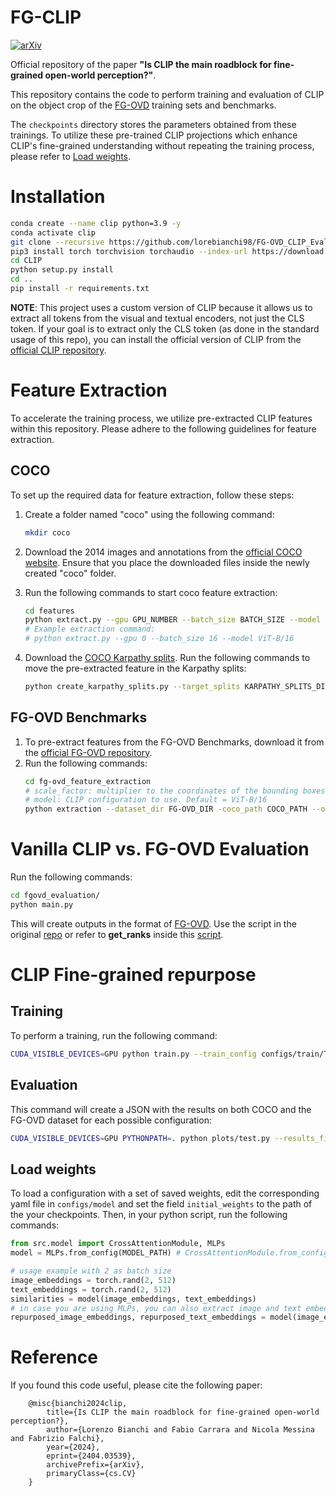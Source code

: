 # FG-CLIP
[![arXiv](https://img.shields.io/badge/arXiv-2404.03539-b31b1b.svg)](https://arxiv.org/abs/2404.03539) 

Official repository of the paper **"Is CLIP the main roadblock for fine-grained open-world perception?"**.

This repository contains the code to perform training and evaluation of CLIP on the object crop of the [FG-OVD](https://github.com/lorebianchi98/FG-OVD) training sets and benchmarks. 

The `checkpoints` directory stores the parameters obtained from these trainings. To utilize these pre-trained CLIP projections which enhance CLIP's fine-grained understanding without repeating the training process, please refer to [Load weights](#load-weights). 
# Installation

```bash
conda create --name clip python=3.9 -y
conda activate clip
git clone --recursive https://github.com/lorebianchi98/FG-OVD_CLIP_Evaluation.git
pip3 install torch torchvision torchaudio --index-url https://download.pytorch.org/whl/cu118
cd CLIP
python setup.py install
cd ..
pip install -r requirements.txt
```
**NOTE**: This project uses a custom version of CLIP because it allows us to extract all tokens from the visual and textual encoders, not just the CLS token.
If your goal is to extract only the CLS token (as done in the standard usage of this repo), you can install the official version of CLIP from the [official CLIP repository](https://github.com/openai/CLIP).

# Feature Extraction
To accelerate the training process, we utilize pre-extracted CLIP features within this repository. Please adhere to the following guidelines for feature extraction.
## COCO
To set up the required data for feature extraction, follow these steps:

1. Create a folder named "coco" using the following command:
    ```bash
    mkdir coco
    ```

2. Download the 2014 images and annotations from the [official COCO website](https://cocodataset.org/#download). Ensure that you place the downloaded files inside the newly created "coco" folder.

3. Run the following commands to start coco feature extraction:
    ```bash
    cd features
    python extract.py --gpu GPU_NUMBER --batch_size BATCH_SIZE --model MODEL
    # Example extraction command:
    # python extract.py --gpu 0 --batch_size 16 --model ViT-B/16
    ```
4. Download the [COCO Karpathy splits](https://www.kaggle.com/datasets/shtvkumar/karpathy-splits). Run the following commands to move the pre-extracted feature in the Karpathy splits:
    ```bash
    python create_karpathy_splits.py --target_splits KARPATHY_SPLITS_DIR --src_features_dir COCO_FEATURES_DIR --out_dir OUT_DIR
    ```
## FG-OVD Benchmarks
1. To pre-extract features from the FG-OVD Benchmarks, download it from the [official FG-OVD repository](https://lorebianchi98.github.io/FG-OVD/).
2. Run the following commands:
    ```bash
    cd fg-ovd_feature_extraction
    # scale_factor: multiplier to the coordinates of the bounding boxes, the higher the value, the higher the context of the crop. Default = 1.0
    # model: CLIP configuration to use. Default = ViT-B/16
    python extraction --dataset_dir FG-OVD_DIR -coco_path COCO_PATH --out_dir OUT_DIR --batch_size BATCH_SIZE --scale_factor SCALE_FACTOR --model MODEL 
    ```

# Vanilla CLIP vs. FG-OVD Evaluation
Run the following commands:
```bash
cd fgovd_evaluation/
python main.py
```
This will create outputs in the format of [FG-OVD](https://github.com/lorebianchi98/FG-OVD). Use the script in the original [repo](https://github.com/lorebianchi98/FG-OVD/blob/main/evaluation/ranks.py) or refer to __get_ranks__ inside this [script](https://github.com/lorebianchi98/FG-OVD_CLIP_Evaluation/blob/main/src/eval_util.py).

# CLIP Fine-grained repurpose
## Training
To perform a training, run the following command:
```bash
CUDA_VISIBLE_DEVICES=GPU python train.py --train_config configs/train/TRAINING_CONFIG --model_config configs/model/MODEL_CONFIG
```

## Evaluation
This command will create a JSON with the results on both COCO and the FG-OVD dataset for each possible configuration:

```bash
CUDA_VISIBLE_DEVICES=GPU PYTHONPATH=. python plots/test.py --results_file OUT
```
## Load weights
To load a configuration with a set of saved weights, edit the corresponding yaml file in `configs/model` and set the field `initial_weights` to the path of the your checkpoints.
Then, in your python script, run the following commands:
```python
from src.model import CrossAttentionModule, MLPs
model = MLPs.from_config(MODEL_PATH) # CrossAttentionModule.from_config(MODEL_PATH)

# usage example with 2 as batch size
image_embeddings = torch.rand(2, 512) 
text_embeddings = torch.rand(2, 512)
similarities = model(image_embeddings, text_embeddings)
# in case you are using MLPs, you can also extract image and text embeddings repurposed
repurposed_image_embeddings, repurposed_text_embeddings = model(image_embeddings, text_embeddings, ret_embeds=True)
```


# Reference
If you found this code useful, please cite the following paper:
```
    @misc{bianchi2024clip,
        title={Is CLIP the main roadblock for fine-grained open-world perception?}, 
        author={Lorenzo Bianchi and Fabio Carrara and Nicola Messina and Fabrizio Falchi},
        year={2024},
        eprint={2404.03539},
        archivePrefix={arXiv},
        primaryClass={cs.CV}
    }
```